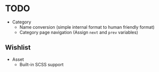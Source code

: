 # TODO
- Category
  - Name conversion (simple internal format to human friendly format)
  - Category page navigation (Assign `next` and `prev` variables)

## Wishlist
- Asset
  - Built-in SCSS support

